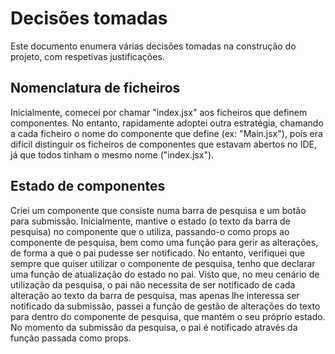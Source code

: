 
# Decisões tomadas
Este documento enumera várias decisões tomadas na construção do projeto, com respetivas justificações.


## Nomenclatura de ficheiros
Inicialmente, comecei por chamar "index.jsx" aos ficheiros que definem componentes. 
No entanto, rapidamente adoptei outra estratégia, chamando a cada ficheiro o nome do componente que define (ex: "Main.jsx"), pois era difícil distinguir os ficheiros de componentes que estavam abertos no IDE, já que todos tinham o mesmo nome ("index.jsx").


## Estado de componentes
Criei um componente que consiste numa barra de pesquisa e um botão para submissão. Inicialmente, mantive o estado (o texto da barra de pesquisa) no componente que o utiliza, passando-o como props ao componente de pesquisa, bem como uma função para gerir as alterações, de forma a que o pai pudesse ser notificado. No entanto, verifiquei que sempre que quiser utilizar o componente de pesquisa, tenho que declarar uma função de atualização do estado no pai. Visto que, no meu cenário de utilização da pesquisa, o pai não necessita de ser notificado de cada alteração ao texto da barra de pesquisa, mas apenas lhe interessa ser notificado da submissão, passei a função de gestão de alterações do texto para dentro do componente de pesquisa, que mantém o seu próprio estado. No momento da submissão da pesquisa, o pai é notificado através da função passada como props.

